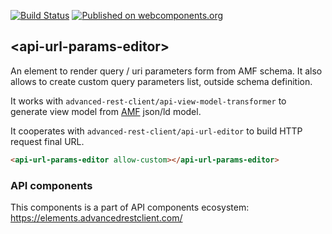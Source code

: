 [![Build Status](https://travis-ci.org/advanced-rest-client/auth-methods.svg?branch=stage)](https://travis-ci.org/advanced-rest-client/api-url-params-editor)
[![Published on webcomponents.org](https://img.shields.io/badge/webcomponents.org-published-blue.svg)](https://www.webcomponents.org/element/advanced-rest-client/api-url-params-editor)

## &lt;api-url-params-editor&gt;

An element to render query / uri parameters form from AMF schema.
It also allows to create custom query parameters list, outside schema definition.

It works with `advanced-rest-client/api-view-model-transformer` to generate
view model from [AMF](https://github.com/mulesoft/amf) json/ld model.

It cooperates with `advanced-rest-client/api-url-editor` to build
HTTP request final URL.

<!---
```
<custom-element-demo>
  <template>
    <link rel="import" href="api-url-params-editor.html">
    <next-code-block></next-code-block>
  </template>
</custom-element-demo>
```
-->
```html
<api-url-params-editor allow-custom></api-url-params-editor>
```

### API components

This components is a part of API components ecosystem: https://elements.advancedrestclient.com/
